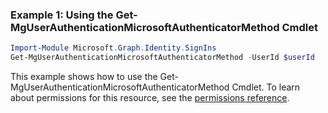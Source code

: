 ### Example 1: Using the Get-MgUserAuthenticationMicrosoftAuthenticatorMethod Cmdlet
```powershell
Import-Module Microsoft.Graph.Identity.SignIns
Get-MgUserAuthenticationMicrosoftAuthenticatorMethod -UserId $userId
```
This example shows how to use the Get-MgUserAuthenticationMicrosoftAuthenticatorMethod Cmdlet.
To learn about permissions for this resource, see the [permissions reference](/graph/permissions-reference).
